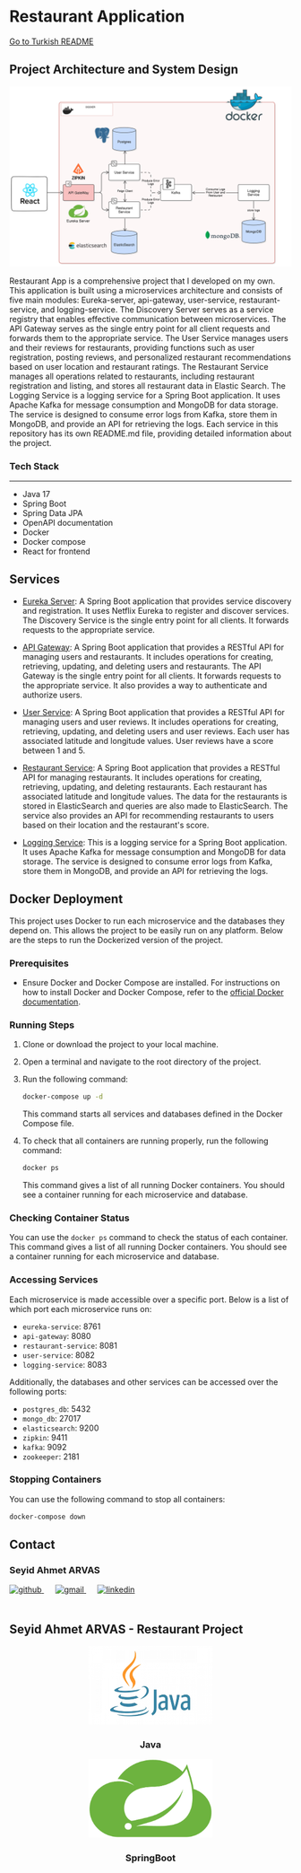 # Restaurant Application

[Go to Turkish README](README_TR.md)

## Project Architecture and System Design

[![Restaurant Application Architecture](./img/project-design.png)](./img/project-design.png)

Restaurant App is a comprehensive project that I developed on my own. This application is built using a microservices architecture and consists of five main modules: Eureka-server, api-gateway, user-service, restaurant-service, and logging-service. The Discovery Server serves as a service registry that enables effective communication between microservices. The API Gateway serves as the single entry point for all client requests and forwards them to the appropriate service. The User Service manages users and their reviews for restaurants, providing functions such as user registration, posting reviews, and personalized restaurant recommendations based on user location and restaurant ratings. The Restaurant Service manages all operations related to restaurants, including restaurant registration and listing, and stores all restaurant data in Elastic Search. The Logging Service is a logging service for a Spring Boot application. It uses Apache Kafka for message consumption and MongoDB for data storage. The service is designed to consume error logs from Kafka, store them in MongoDB, and provide an API for retrieving the logs. Each service in this repository has its own README.md file, providing detailed information about the project.

### Tech Stack

---
- Java 17
- Spring Boot
- Spring Data JPA
- OpenAPI documentation
- Docker
- Docker compose
- React for frontend

## Services

- [Eureka Server](./eureka-service/README.md): A Spring Boot application that provides service discovery and registration. It uses Netflix Eureka to register and discover services. The Discovery Service is the single entry point for all clients. It forwards requests to the appropriate service.

- [API Gateway](./api-gateway/README.md): A Spring Boot application that provides a RESTful API for managing users and restaurants. It includes operations for creating, retrieving, updating, and deleting users and restaurants. The API Gateway is the single entry point for all clients. It forwards requests to the appropriate service. It also provides a way to authenticate and authorize users.

- [User Service](./user-service/README.md): A Spring Boot application that provides a RESTful API for managing users and user reviews. It includes operations for creating, retrieving, updating, and deleting users and user reviews. Each user has associated latitude and longitude values. User reviews have a score between 1 and 5.

- [Restaurant Service](./restaurant-service/README.md): A Spring Boot application that provides a RESTful API for managing restaurants. It includes operations for creating, retrieving, updating, and deleting restaurants. Each restaurant has associated latitude and longitude values. The data for the restaurants is stored in ElasticSearch and queries are also made to ElasticSearch. The service also provides an API for recommending restaurants to users based on their location and the restaurant's score.

- [Logging Service](./logging-service/README.md): This is a logging service for a Spring Boot application. It uses Apache Kafka for message consumption and MongoDB for data storage. The service is designed to consume error logs from Kafka, store them in MongoDB, and provide an API for retrieving the logs.

## Docker Deployment

This project uses Docker to run each microservice and the databases they depend on. This allows the project to be easily run on any platform. Below are the steps to run the Dockerized version of the project.

### Prerequisites

- Ensure Docker and Docker Compose are installed. For instructions on how to install Docker and Docker Compose, refer to the [official Docker documentation](https://docs.docker.com/get-docker/).

### Running Steps

1. Clone or download the project to your local machine.

2. Open a terminal and navigate to the root directory of the project.

3. Run the following command:

    ```bash
    docker-compose up -d
    ```

   This command starts all services and databases defined in the Docker Compose file.

4. To check that all containers are running properly, run the following command:

    ```bash
    docker ps
    ```

   This command gives a list of all running Docker containers. You should see a container running for each microservice and database.

### Checking Container Status

You can use the `docker ps` command to check the status of each container. This command gives a list of all running Docker containers. You should see a container running for each microservice and database.

### Accessing Services

Each microservice is made accessible over a specific port. Below is a list of which port each microservice runs on:

- `eureka-service`: 8761
- `api-gateway`: 8080
- `restaurant-service`: 8081
- `user-service`: 8082
- `logging-service`: 8083

Additionally, the databases and other services can be accessed over the following ports:

- `postgres_db`: 5432
- `mongo_db`: 27017
- `elasticsearch`: 9200
- `zipkin`: 9411
- `kafka`: 9092
- `zookeeper`: 2181

### Stopping Containers

You can use the following command to stop all containers:

```bash
docker-compose down
```

## Contact

### Seyid Ahmet ARVAS

<a href="https://github.com/ahmetarvastr" target="_blank">
<img  src=https://img.shields.io/badge/github-%2324292e.svg?&style=for-the-badge&logo=github&logoColor=white alt=github style="margin-bottom: 20px;" />
</a>
<a href = "mailto:example@gmail.com?subject = Feedback&body = Message">
<img src=https://img.shields.io/badge/send-email-email?&style=for-the-badge&logo=microsoftoutlook&color=CD5C5C alt=gmail style="margin-bottom: 20px; margin-left:20px" />
</a>
<a href="https://linkedin.com/in/seyidahmetarvas" target="_blank">
<img src=https://img.shields.io/badge/linkedin-%231E77B5.svg?&style=for-the-badge&logo=linkedin&logoColor=white alt=linkedin style="margin-bottom: 20px; margin-left:20px" />
</a>  

## Seyid Ahmet ARVAS - Restaurant Project

<div align="center">
  <img src="./img/java.png" alt="Logo" width="220" height="140">
<h3 align="center">Java</h3>
</div>

<div align="center">
  <img src="./img/spring.png" alt="Logo" width="220" height="140">
<h3 align="center">SpringBoot</h3>   
</div>